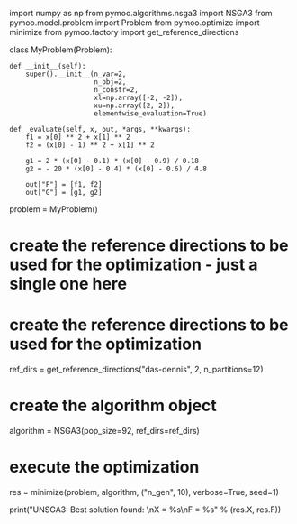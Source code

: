 
import numpy as np
from pymoo.algorithms.nsga3 import NSGA3
from pymoo.model.problem import Problem
from pymoo.optimize import minimize
from pymoo.factory import  get_reference_directions


class MyProblem(Problem):

    def __init__(self):
        super().__init__(n_var=2,
                         n_obj=2,
                         n_constr=2,
                         xl=np.array([-2, -2]),
                         xu=np.array([2, 2]),
                         elementwise_evaluation=True)

    def _evaluate(self, x, out, *args, **kwargs):
        f1 = x[0] ** 2 + x[1] ** 2
        f2 = (x[0] - 1) ** 2 + x[1] ** 2

        g1 = 2 * (x[0] - 0.1) * (x[0] - 0.9) / 0.18
        g2 = - 20 * (x[0] - 0.4) * (x[0] - 0.6) / 4.8

        out["F"] = [f1, f2]
        out["G"] = [g1, g2]


problem = MyProblem()

# create the reference directions to be used for the optimization - just a single one here

# create the reference directions to be used for the optimization
ref_dirs = get_reference_directions("das-dennis", 2, n_partitions=12)

# create the algorithm object
algorithm = NSGA3(pop_size=92,
                  ref_dirs=ref_dirs)

# execute the optimization
res = minimize(problem,
               algorithm,
               ("n_gen", 10),
               verbose=True,
               seed=1)

print("UNSGA3: Best solution found: \nX = %s\nF = %s" % (res.X, res.F))
